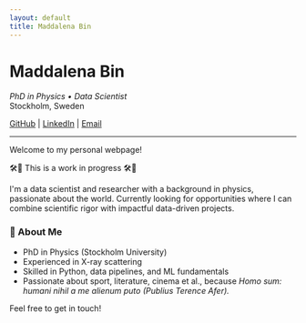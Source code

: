 ```yaml
---
layout: default
title: Maddalena Bin
---
```


# Maddalena Bin

_PhD in Physics • Data Scientist_  
Stockholm, Sweden

[GitHub](https://github.com/maddalenabin) | [LinkedIn](https://linkedin.com/in/maddalena-bin) | [Email](mailto:maddalenabin@gmail.com)

---

Welcome to my personal webpage!

🛠️🚧 This is a work in progress 🛠️🚧

I'm a data scientist and researcher with a background in physics, passionate about the world.
Currently looking for opportunities where I can combine scientific rigor with impactful data-driven projects.

### 🔬 About Me

- PhD in Physics (Stockholm University)
- Experienced in X-ray scattering 
- Skilled in Python, data pipelines, and ML fundamentals
- Passionate about sport, literature, cinema et al., because _Homo sum: humani nihil a me alienum puto (Publius Terence Afer)._

Feel free to get in touch!
